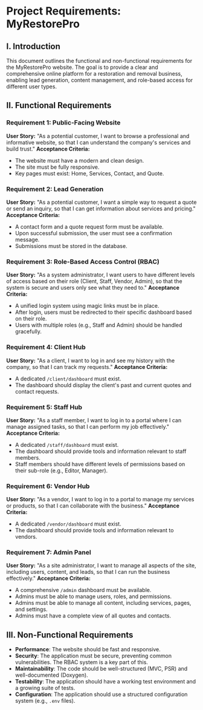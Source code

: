 # Project Requirements: MyRestorePro

## I. Introduction

This document outlines the functional and non-functional requirements for the MyRestorePro website. The goal is to provide a clear and comprehensive online platform for a restoration and removal business, enabling lead generation, content management, and role-based access for different user types.

## II. Functional Requirements

### Requirement 1: Public-Facing Website
**User Story:** "As a potential customer, I want to browse a professional and informative website, so that I can understand the company's services and build trust."
**Acceptance Criteria:**
- The website must have a modern and clean design.
- The site must be fully responsive.
- Key pages must exist: Home, Services, Contact, and Quote.

### Requirement 2: Lead Generation
**User Story:** "As a potential customer, I want a simple way to request a quote or send an inquiry, so that I can get information about services and pricing."
**Acceptance Criteria:**
- A contact form and a quote request form must be available.
- Upon successful submission, the user must see a confirmation message.
- Submissions must be stored in the database.

### Requirement 3: Role-Based Access Control (RBAC)
**User Story:** "As a system administrator, I want users to have different levels of access based on their role (Client, Staff, Vendor, Admin), so that the system is secure and users only see what they need to."
**Acceptance Criteria:**
- A unified login system using magic links must be in place.
- After login, users must be redirected to their specific dashboard based on their role.
- Users with multiple roles (e.g., Staff and Admin) should be handled gracefully.

### Requirement 4: Client Hub
**User Story:** "As a client, I want to log in and see my history with the company, so that I can track my requests."
**Acceptance Criteria:**
- A dedicated `/client/dashboard` must exist.
- The dashboard should display the client's past and current quotes and contact requests.

### Requirement 5: Staff Hub
**User Story:** "As a staff member, I want to log in to a portal where I can manage assigned tasks, so that I can perform my job effectively."
**Acceptance Criteria:**
- A dedicated `/staff/dashboard` must exist.
- The dashboard should provide tools and information relevant to staff members.
- Staff members should have different levels of permissions based on their sub-role (e.g., Editor, Manager).

### Requirement 6: Vendor Hub
**User Story:** "As a vendor, I want to log in to a portal to manage my services or products, so that I can collaborate with the business."
**Acceptance Criteria:**
- A dedicated `/vendor/dashboard` must exist.
- The dashboard should provide tools and information relevant to vendors.

### Requirement 7: Admin Panel
**User Story:** "As a site administrator, I want to manage all aspects of the site, including users, content, and leads, so that I can run the business effectively."
**Acceptance Criteria:**
- A comprehensive `/admin` dashboard must be available.
- Admins must be able to manage users, roles, and permissions.
- Admins must be able to manage all content, including services, pages, and settings.
- Admins must have a complete view of all quotes and contacts.

## III. Non-Functional Requirements

- **Performance**: The website should be fast and responsive.
- **Security**: The application must be secure, preventing common vulnerabilities. The RBAC system is a key part of this.
- **Maintainability**: The code should be well-structured (MVC, PSR) and well-documented (Doxygen).
- **Testability**: The application should have a working test environment and a growing suite of tests.
- **Configuration**: The application should use a structured configuration system (e.g., `.env` files).
